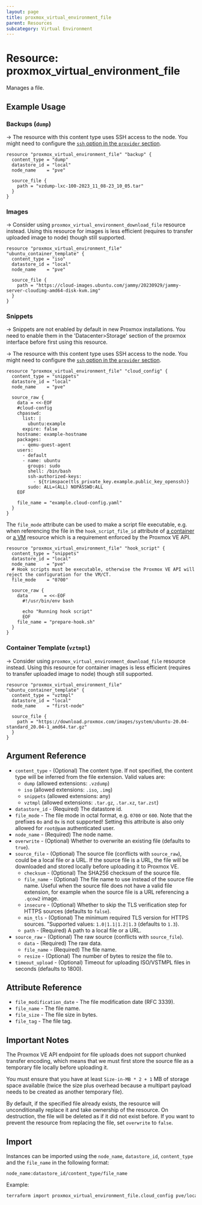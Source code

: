 ```yaml
---
layout: page
title: proxmox_virtual_environment_file
parent: Resources
subcategory: Virtual Environment
---
```


# Resource: proxmox_virtual_environment_file

Manages a file.

## Example Usage

### Backups (`dump`)

-> The resource with this content type uses SSH access to the node. You might need to configure the [`ssh` option in the `provider` section](../index.md#node-ip-address-used-for-ssh-connection).

```hcl
resource "proxmox_virtual_environment_file" "backup" {
  content_type = "dump"
  datastore_id = "local"
  node_name    = "pve"

  source_file {
    path = "vzdump-lxc-100-2023_11_08-23_10_05.tar"
  }
}
```

### Images

-> Consider using `proxmox_virtual_environment_download_file` resource instead. Using this resource for images is less efficient (requires to transfer uploaded image to node) though still supported.

```hcl
resource "proxmox_virtual_environment_file" "ubuntu_container_template" {
  content_type = "iso"
  datastore_id = "local"
  node_name    = "pve"

  source_file {
    path = "https://cloud-images.ubuntu.com/jammy/20230929/jammy-server-cloudimg-amd64-disk-kvm.img"
  }
}
```

### Snippets

-> Snippets are not enabled by default in new Proxmox installations. You need to enable them in the 'Datacenter>Storage' section of the proxmox interface before first using this resource.

-> The resource with this content type uses SSH access to the node. You might need to configure the [`ssh` option in the `provider` section](../index.md#node-ip-address-used-for-ssh-connection).

```hcl
resource "proxmox_virtual_environment_file" "cloud_config" {
  content_type = "snippets"
  datastore_id = "local"
  node_name    = "pve"

  source_raw {
    data = <<-EOF
    #cloud-config
    chpasswd:
      list: |
        ubuntu:example
      expire: false
    hostname: example-hostname
    packages:
      - qemu-guest-agent
    users:
      - default
      - name: ubuntu
        groups: sudo
        shell: /bin/bash
        ssh-authorized-keys:
          - ${trimspace(tls_private_key.example.public_key_openssh)}
        sudo: ALL=(ALL) NOPASSWD:ALL
    EOF

    file_name = "example.cloud-config.yaml"
  }
}
```

The `file_mode` attribute can be used to make a script file executable, e.g. when referencing the file in the `hook_script_file_id` attribute of [a container](https://registry.terraform.io/providers/bpg/proxmox/latest/docs/resources/virtual_environment_container#hook_script_file_id) or [a VM](https://registry.terraform.io/providers/bpg/proxmox/latest/docs/resources/virtual_environment_vm#hook_script_file_id) resource which is a requirement enforced by the Proxmox VE API.

```hcl
resource "proxmox_virtual_environment_file" "hook_script" {
  content_type = "snippets"
  datastore_id = "local"
  node_name    = "pve"
  # Hook scripts must be executable, otherwise the Proxmox VE API will reject the configuration for the VM/CT.
  file_mode    = "0700"

  source_raw {
    data      = <<-EOF
      #!/usr/bin/env bash

      echo "Running hook script"
      EOF
    file_name = "prepare-hook.sh"
  }
}
```

### Container Template (`vztmpl`)

-> Consider using `proxmox_virtual_environment_download_file` resource instead. Using this resource for container images is less efficient (requires to transfer uploaded image to node) though still supported.

```hcl
resource "proxmox_virtual_environment_file" "ubuntu_container_template" {
  content_type = "vztmpl"
  datastore_id = "local"
  node_name    = "first-node"

  source_file {
    path = "https://download.proxmox.com/images/system/ubuntu-20.04-standard_20.04-1_amd64.tar.gz"
  }
}
```

## Argument Reference

- `content_type` - (Optional) The content type. If not specified, the content
    type will be inferred from the file extension. Valid values are:
    - `dump` (allowed extensions: `.vzdump`)
    - `iso` (allowed extensions: `.iso`, `.img`)
    - `snippets` (allowed extensions: any)
    - `vztmpl` (allowed extensions: `.tar.gz`, `.tar.xz`, `tar.zst`)
- `datastore_id` - (Required) The datastore id.
- `file_mode` - The file mode in octal format, e.g. `0700` or `600`. Note that the prefixes `0o` and `0x` is not supported! Setting this attribute is also only allowed for `root@pam` authenticated user.
- `node_name` - (Required) The node name.
- `overwrite` - (Optional) Whether to overwrite an existing file (defaults to
    `true`).
- `source_file` - (Optional) The source file (conflicts with `source_raw`),
    could be a local file or a URL. If the source file is a URL, the file will
    be downloaded and stored locally before uploading it to Proxmox VE.
    - `checksum` - (Optional) The SHA256 checksum of the source file.
    - `file_name` - (Optional) The file name to use instead of the source file
        name. Useful when the source file does not have a valid file extension,
        for example when the source file is a URL referencing a `.qcow2` image.
    - `insecure` - (Optional) Whether to skip the TLS verification step for
        HTTPS sources (defaults to `false`).
    - `min_tls` - (Optional) The minimum required TLS version for HTTPS
        sources. "Supported values: `1.0|1.1|1.2|1.3` (defaults to `1.3`).
    - `path` - (Required) A path to a local file or a URL.
- `source_raw` - (Optional) The raw source (conflicts with `source_file`).
    - `data` - (Required) The raw data.
    - `file_name` - (Required) The file name.
    - `resize` - (Optional) The number of bytes to resize the file to.
- `timeout_upload` - (Optional) Timeout for uploading ISO/VSTMPL files in
    seconds (defaults to 1800).

## Attribute Reference

- `file_modification_date` - The file modification date (RFC 3339).
- `file_name` - The file name.
- `file_size` - The file size in bytes.
- `file_tag` - The file tag.

## Important Notes

The Proxmox VE API endpoint for file uploads does not support chunked transfer
encoding, which means that we must first store the source file as a temporary
file locally before uploading it.

You must ensure that you have at least `Size-in-MB * 2 + 1` MB of storage space
available (twice the size plus overhead because a multipart payload needs to be
created as another temporary file).

By default, if the specified file already exists, the resource will
unconditionally replace it and take ownership of the resource. On destruction,
the file will be deleted as if it did not exist before. If you want to prevent
the resource from replacing the file, set `overwrite` to `false`.

## Import

Instances can be imported using the `node_name`, `datastore_id`, `content_type`
and the `file_name` in the following format:

```text
node_name:datastore_id/content_type/file_name
```

Example:

```bash
terraform import proxmox_virtual_environment_file.cloud_config pve/local:snippets/example.cloud-config.yaml
```

